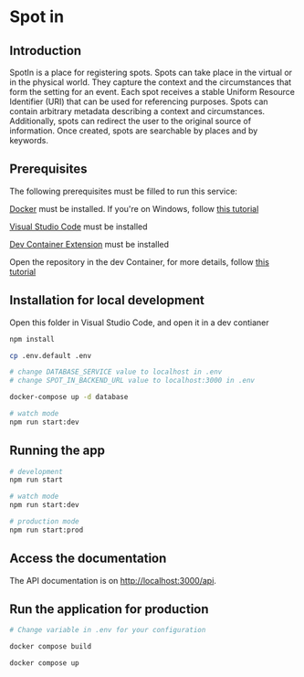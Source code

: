 # Spot in

## Introduction

SpotIn is a place for registering spots. Spots can take place in the virtual or in the physical world. They capture the context and the circumstances that form the setting for an event. Each spot receives a stable Uniform Resource Identifier (URI) that can be used for referencing purposes. Spots can contain arbitrary metadata describing a context and circumstances. Additionally, spots can redirect the user to the original source of information. Once created, spots are searchable by places and by keywords.

## Prerequisites

The following prerequisites must be filled to run this service:

[Docker](https://docs.docker.com/get-docker/) must be installed. If you're on Windows, follow [this tutorial](https://docs.beescreens.ch/tutorials/install-and-configure-docker/)

[Visual Studio Code](https://code.visualstudio.com/download) must be installed

[Dev Container Extension](https://marketplace.visualstudio.com/items?itemName=ms-vscode-remote.remote-containers) must be installed

Open the repository in the dev Container, for more details, follow [this tutorial](https://docs.beescreens.ch/tutorials/install-and-configure-dev-containers/)

## Installation for local development

Open this folder in Visual Studio Code, and open it in a dev contianer

```bash
npm install

cp .env.default .env

# change DATABASE_SERVICE value to localhost in .env
# change SPOT_IN_BACKEND_URL value to localhost:3000 in .env

docker-compose up -d database

# watch mode
npm run start:dev
```

## Running the app

```bash
# development
npm run start

# watch mode
npm run start:dev

# production mode
npm run start:prod
```

## Access the documentation

The API documentation is on <http://localhost:3000/api>.

## Run the application for production

```bash
# Change variable in .env for your configuration

docker compose build

docker compose up
```

